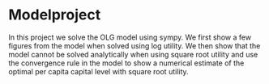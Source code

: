 # Modelproject

In this project we solve the OLG model using sympy. We first show a few figures from the model when solved using log utility. We then show that the model cannot be solved analytically when using square root utility and use the convergence rule in the model to show a numerical estimate of the optimal per capita capital level with square root utility.
